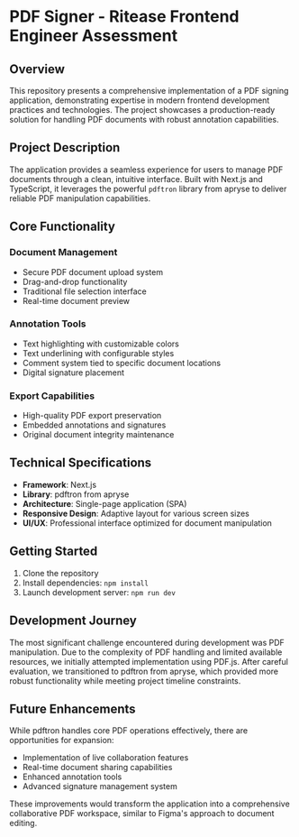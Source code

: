 # PDF Signer - Ritease Frontend Engineer Assessment

## Overview

This repository presents a comprehensive implementation of a PDF signing application, demonstrating expertise in modern frontend development practices and technologies. The project showcases a production-ready solution for handling PDF documents with robust annotation capabilities.

## Project Description

The application provides a seamless experience for users to manage PDF documents through a clean, intuitive interface. Built with Next.js and TypeScript, it leverages the powerful `pdftron` library from apryse to deliver reliable PDF manipulation capabilities.

## Core Functionality

### Document Management
- Secure PDF document upload system
- Drag-and-drop functionality
- Traditional file selection interface
- Real-time document preview

### Annotation Tools
- Text highlighting with customizable colors
- Text underlining with configurable styles
- Comment system tied to specific document locations
- Digital signature placement

### Export Capabilities
- High-quality PDF export preservation
- Embedded annotations and signatures
- Original document integrity maintenance

## Technical Specifications
- **Framework**: Next.js
- **Library**: pdftron from apryse
- **Architecture**: Single-page application (SPA)
- **Responsive Design**: Adaptive layout for various screen sizes
- **UI/UX**: Professional interface optimized for document manipulation

## Getting Started
1. Clone the repository
2. Install dependencies: `npm install`
3. Launch development server: `npm run dev`

## Development Journey
The most significant challenge encountered during development was PDF manipulation. Due to the complexity of PDF handling and limited available resources, we initially attempted implementation using PDF.js. After careful evaluation, we transitioned to pdftron from apryse, which provided more robust functionality while meeting project timeline constraints.

## Future Enhancements
While pdftron handles core PDF operations effectively, there are opportunities for expansion:
- Implementation of live collaboration features
- Real-time document sharing capabilities
- Enhanced annotation tools
- Advanced signature management system

These improvements would transform the application into a comprehensive collaborative PDF workspace, similar to Figma's approach to document editing.
